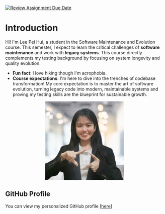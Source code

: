 [![Review Assignment Due Date](https://classroom.github.com/assets/deadline-readme-button-22041afd0340ce965d47ae6ef1cefeee28c7c493a6346c4f15d667ab976d596c.svg)](https://classroom.github.com/a/LQr4ft17)
# Introduction
Hi! I'm Lee Pei Hui, a student in the Software Maintenance and Evolution course. 
This semester, I expect to learn the critical challenges of **software maintenance** and work with **legacy systems**. This course directly complements my testing background by focusing on system longevity and quality evolution.

- **Fun fact**: I love hiking though I'm acrophobia.
- **Course expectations**: I'm here to dive into the trenches of codebase transformation! My core expectation is to master the art of software evolution, turning legacy code into modern, maintainable systems and proving my testing skills are the blueprint for sustainable growth.

<p align="center">
    <img src="PeiHuiLee.png" alt="Lee Pei Hui Profile Image" width="250"/>
</p>

## GitHub Profile
You can view my personalized GitHub profile [[here](https://github.com/PeiHui369)]


